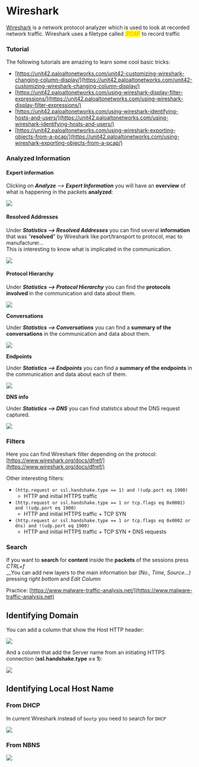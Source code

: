 # Wireshark

[Wireshark](http://www.wireshark.com/) is a network protocol analyzer which is used to look at recorded network traffic. Wireshark uses a filetype called <mark style="color:orange;background-color:yellow;">.PCAP</mark> to record traffic

### Tutorial

The following tutorials are amazing to learn some cool basic tricks:

* [https://unit42.paloaltonetworks.com/unit42-customizing-wireshark-changing-column-display/](https://unit42.paloaltonetworks.com/unit42-customizing-wireshark-changing-column-display/)
* [https://unit42.paloaltonetworks.com/using-wireshark-display-filter-expressions/](https://unit42.paloaltonetworks.com/using-wireshark-display-filter-expressions/)
* [https://unit42.paloaltonetworks.com/using-wireshark-identifying-hosts-and-users/](https://unit42.paloaltonetworks.com/using-wireshark-identifying-hosts-and-users/)
* [https://unit42.paloaltonetworks.com/using-wireshark-exporting-objects-from-a-pcap/](https://unit42.paloaltonetworks.com/using-wireshark-exporting-objects-from-a-pcap/)

### Analyzed Information

#### Expert information

Clicking on _**Analyze** --> **Expert Information**_ you will have an **overview** of what is happening in the packets **analyzed**:

![](<../../.gitbook/assets/image (16).png>)

#### **Resolved Addresses**

Under _**Statistics --> Resolved Addresses**_ you can find several **information** that was "**resolved**" by Wireshark like port/transport to protocol, mac to manufacturer...\
This is interesting to know what is implicated in the communication.

![](<../../.gitbook/assets/image (6).png>)

#### **Protocol Hierarchy**

Under _**Statistics --> Protocol Hierarchy**_ you can find the **protocols** **involved** in the communication and data about them.

![](../../.gitbook/assets/image.png)

**Conversations**

Under _**Statistics --> Conversations**_ you can find a **summary of the conversations** in the communication and data about them.

![](<../../.gitbook/assets/image (14).png>)

**Endpoints**

Under _**Statistics --> Endpoints**_ you can find a **summary of the endpoints** in the communication and data about each of them.

![](<../../.gitbook/assets/image (5).png>)

**DNS info**

Under _**Statistics --> DNS**_ you can find statistics about the DNS request captured.

![](<../../.gitbook/assets/image (8).png>)

### Filters

Here you can find Wireshark filter depending on the protocol: [https://www.wireshark.org/docs/dfref/](https://www.wireshark.org/docs/dfref/)

Other interesting filters:

* `(http.request or ssl.handshake.type == 1) and !(udp.port eq 1900)`
  * HTTP and initial HTTPS traffic
* `(http.request or ssl.handshake.type == 1 or tcp.flags eq 0x0002) and !(udp.port eq 1900)`
  * HTTP and initial HTTPS traffic + TCP SYN
* `(http.request or ssl.handshake.type == 1 or tcp.flags eq 0x0002 or dns) and !(udp.port eq 1900)`
  * HTTP and initial HTTPS traffic + TCP SYN + DNS requests

### Search

If you want to **search** for **content** inside the **packets** of the sessions press _CTRL+f_\
\_\_You can add new layers to the main information bar _(No., Time, Source...)_ pressing _right bottom_ and _Edit Column_

Practice: [https://www.malware-traffic-analysis.net/](https://www.malware-traffic-analysis.net)

## Identifying Domain

You can add a column that show the Host HTTP header:

![](<../../.gitbook/assets/image (13).png>)

And a column that add the Server name from an initiating HTTPS connection (**ssl.handshake.type == 1**):

![](<../../.gitbook/assets/image (3).png>)

## Identifying Local Host Name

### From DHCP

In current Wireshark instead of `bootp` you need to search for `DHCP`

![](<../../.gitbook/assets/image (2).png>)

### From NBNS

![](<../../.gitbook/assets/image (1).png>)



